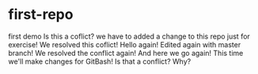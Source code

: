 # first-repo
first demo
Is this a coflict?
we have to added a change to this repo just for exercise!
We resolved this coflict!
Hello again!
Edited again with master branch!
We resolved the conflict again!
And here we go again!
This time we'll make changes for GitBash!
Is that a conflict?
Why?
